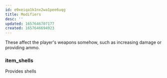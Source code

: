 ```yaml
---
id: e9xeiqa1k1nx2wa1pee6uqg
title: Modifiers
desc: ''
updated: 1657646707177
created: 1657646694923
---
```

These affect the player's weapons somehow, such as increasing damage or providing ammo.

### item_shells
Provides shells